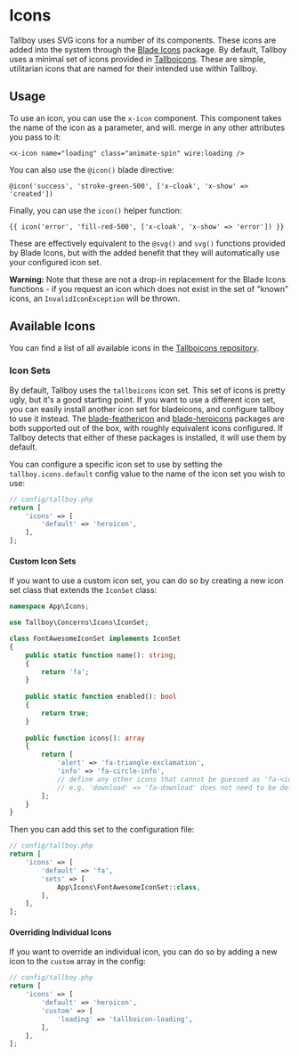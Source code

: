 Icons
====================

Tallboy uses SVG icons for a number of its components. These icons are added into the system through the
[Blade Icons](https://blade-ui-kit.com/blade-icons) package. By default, Tallboy uses a minimal set of icons provided in
[Tallboicons](https://github.com/samlev/tallboicons). These are simple, utilitarian icons that are named for their
intended use within Tallboy.

## Usage
To use an icon, you can use the `x-icon` component. This component takes the name of the icon as a parameter, and will.
merge in any other attributes you pass to it:
```bladehtml
<x-icon name="loading" class="animate-spin" wire:loading />
```
You can also use the `@icon()` blade directive:
```bladehtml
@icon('success', 'stroke-green-500', ['x-cloak', 'x-show' => 'created'])
```
Finally, you can use the `icon()` helper function:
```bladehtml
{{ icon('error', 'fill-red-500', ['x-cloak', 'x-show' => 'error']) }}
```
These are effectively equivalent to the `@svg()` and `svg()` functions provided by Blade Icons, but with the added
benefit that they will automatically use your configured icon set.

**Warning:**
Note that these are not a drop-in replacement for the Blade Icons functions - if you request an icon which does not
exist in the set of "known" icons, an `InvalidIconException` will be thrown.

## Available Icons
You can find a list of all available icons in the [Tallboicons repository](https://github.com/samlev/tallboicons/tree/main/resources/svg).

### Icon Sets
By default, Tallboy uses the `tallboicons` icon set. This set of icons is pretty ugly, but it's a good starting point.
If you want to use a different icon set, you can easily install another icon set for bladeicons, and configure tallboy
to use it instead. The [blade-feathericon](https://github.com/brunocfalcao/blade-feather-icons) and
[blade-heroicons](https://github.com/blade-ui-kit/blade-heroicons) packages are both supported out of the box, with
roughly equivalent icons configured. If Tallboy detects that either of these packages is installed, it will use them by
default.

You can configure a specific icon set to use by setting the `tallboy.icons.default` config value to the name of the icon
set you wish to use:
```php
// config/tallboy.php
return [
    'icons' => [
        'default' => 'heroicon',
    ],
];
```
#### Custom Icon Sets
If you want to use a custom icon set, you can do so by creating a new icon set class that extends the `IconSet` class:

```php
namespace App\Icons;

use Tallboy\Concerns\Icons\IconSet;

class FontAwesomeIconSet implements IconSet
{
    public static function name(): string;
    {
        return 'fa';
    }
    
    public static function enabled(): bool
    {
        return true;
    }
    
    public function icons(): array
    {
        return [
            'alert' => 'fa-triangle-exclamation',
            'info' => 'fa-circle-info',
            // define any other icons that cannot be guessed as 'fa-<icon>'
            // e.g. 'download' => 'fa-download' does not need to be defined, as it can be guessed
        ];
    }
}
```
Then you can add this set to the configuration file:
```php
// config/tallboy.php
return [
    'icons' => [
        'default' => 'fa',
        'sets' => [
            App\Icons\FontAwesomeIconSet::class,
        ],
    ],
];
```
#### Overriding Individual Icons
If you want to override an individual icon, you can do so by adding a new icon to the `custom` array in the config:
```php
// config/tallboy.php
return [
    'icons' => [
        'default' => 'heroicon',
        'custom' => [
            'loading' => 'tallboicon-loading',
        ],
    ],
];
```
